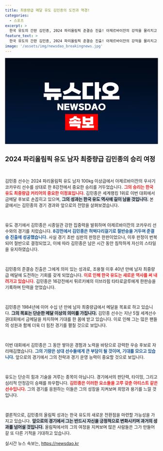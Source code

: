 ```yaml
---
title: 최중량급 메달 유도 김민종의 도전과 역경!
categories:
  - 스포츠
excerpt: >
  한국 유도의 간판 김민종, 2024 파리올림픽 준결승 진출! 아제르바이잔의 강적을 물리치고 40년 만의 남자 최중량급 메달에 도전하는 그의 열정이 경기를 뜨겁게 달구고 있다. 클릭해서 그의 역사적 순간을 놓치지 마세요!
feature_text: >
  한국 유도의 간판 김민종, 2024 파리올림픽 준결승 진출! 아제르바이잔의 강적을 물리치고 40년 만의 남자 최중량급 메달에 도전하는 그의 열정이 경기를 뜨겁게 달구고 있다. 클릭해서 그의 역사적 순간을 놓치지 마세요!
image: '/assets/img/newsdao_breakingnews.jpg'
---
```


<p><img src="/assets/img/newsdao_breakingnews.jpg" alt="bookingtag 속보" /></p>

<h2 data-ke-size="size26">2024 파리올림픽 유도 남자 최중량급 김민종의 승리 여정</h2>

<p data-ke-size="size16">&nbsp;</p>

<p>김민종 선수는 2024 파리올림픽 유도 남자 100kg 이상급에서 아제르바이잔의 우샤기 코카우리 선수를 상대로 한 8강전에서 중요한 승리를 거두었습니다. <b><span style="color: #ee2323;">그의 승리는 한국 유도 최중량급 커리어의 중요한 이정표입니다.</span></b> 김민종은 세계랭킹 1위로 이번 대회에서 금메달 후보로 손꼽히고 있으며, <b><span style="background-color: #21538527;">그의 성과는 한국 유도 역사에 길이 남을 것입니다.</span></b> 본 글에서는 김민종의 경기 경과와 앞으로의 전망을 살펴보겠습니다.</p>

<p data-ke-size="size16">&nbsp;</p>

<p>유도 경기에서 김민종은 시종일관 강한 집중력을 발휘하며 아제르바이잔의 코카우리 선수와의 경기를 치렀습니다. <b><span style="color: #1a5490;">8강전에서 김민종은 허벅다리걸기로 절반승을 거두며 준결승 진출에 성공했습니다.</span></b> 사실 경기 초반 심판의 판정은 한판이었으나, 이후 판정이 번복되어 절반으로 결정되었고, 이에 따라 김민종은 남은 시간 동안 침착하게 자신의 스타일을 유지하였습니다.</p>

<p data-ke-size="size16">&nbsp;</p>

<p>김민종의 준결승 진출은 그에게 의미 있는 성과로, 조용철 이후 40년 만에 남자 최중량급 메달에 도전하는 기회를 갖게 되었습니다. <b><span style="color: #ee2323;">이로 인해 한국 유도는 새로운 역사를 써 내려가고 있습니다.</span></b> 김민종은 16강전에서 튀르키예의 이브라힘 타타로글루에게 한판승을 기록하며 탄력을 얻었습니다.</p>

<p data-ke-size="size16">&nbsp;</p>

<p>김민종은 1984년에 이어 수십 년 만에 남자 최중량급에서 메달을 목표로 하고 있습니다. <b><span style="background-color: #21538527;">그의 목표는 단순한 메달 이상의 의미를 가집니다.</span></b> 김민종 선수는 지난 5월 세계선수권대회에서 금메달을 차지하며 기대를 한 몸에 받고 있습니다. 이로 인해 그는 많은 팬들의 성원과 함께 더욱 더 힘찬 경기를 펼칠 것으로 보입니다.</p>

<p data-ke-size="size16">&nbsp;</p>

<p>이번 대회에서 김민종은 그 동안 쌓아온 경험과 노력을 바탕으로 강력한 우승 후보로 자리매김했습니다. <b><span style="color: #1a5490;">그의 기량은 상대 선수들에게 큰 부담이 될 것이며, 기대를 모으고 있습니다.</span></b> 앞으로의 경기에서 그의 전략과 경기 운영 능력이 중요할 것으로 보입니다. </p>

<p data-ke-size="size16">&nbsp;</p>

<p>유도는 단순히 힘과 기술을 겨루는 종목이 아닙니다. 경기에서의 판단력, 타이밍, 그리고 심리적 안정감이 승패를 좌우합니다. <b><span style="color: #ee2323;">김민종은 이러한 요소들을 고루 갖춘 아티스트 같은 선수입니다.</span></b> 그의 경기를 응원하는 이들은 그의 성장을 지켜보며 희망과 용기를 느낄 것입니다. </p>

<p data-ke-size="size16">&nbsp;</p>

<p>결론적으로, 김민종의 올림픽 성과는 한국 유도의 새로운 전환점을 마련할 가능성을 가지고 있습니다. <b><span style="background-color: #21538527;">앞으로의 경기에서 그는 반드시 자신을 긍정적으로 변화시키며 과거의 성과를 넘어설 것입니다.</span></b> 올림픽에서의 그의 여정을 지켜보며 많은 사람들은 그가 만들어갈 또 다른 기적을 기대하고 있습니다.</p>
실시간 뉴스 속보는, <a href="https://newsdao.kr" rel="dofollow">https://newsdao.kr</a>


